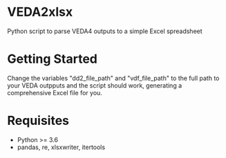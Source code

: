 # VEDA2xlsx
Python script to parse VEDA4 outputs to a simple Excel spreadsheet

# Getting Started

Change the variables "dd2_file_path" and "vdf_file_path" to the full path to your VEDA outpputs and the script should work, generating a comprehensive Excel file for you.

# Requisites
* Python >= 3.6
* pandas, re, xlsxwriter, itertools